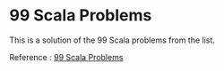 # 99 Scala Problems

This is a solution of the 99 Scala problems from the list.
 
Reference : [99 Scala Problems](http://aperiodic.net/phil/scala/s-99/)